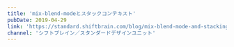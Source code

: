 ```yaml
---
title: 'mix-blend-modeとスタックコンテキスト'
pubDate: 2019-04-29
link: 'https://standard.shiftbrain.com/blog/mix-blend-mode-and-stacking-context'
channel: 'シフトブレイン／スタンダードデザインユニット'
---
```

